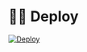 # 🏃‍♂️ Deploy 
[![Deploy](https://www.herokucdn.com/deploy/button.svg)](https://heroku.com/deploy?template=https://github.com/MysticKaBaap/Denver.git)
